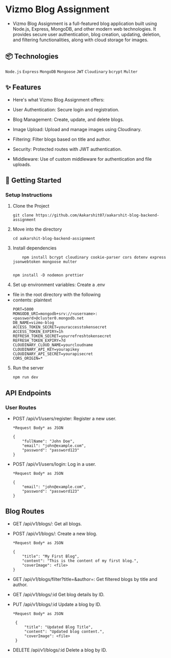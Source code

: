 # Vizmo Blog Assignment
- Vizmo Blog Assignment is a full-featured blog application built using Node.js, Express, MongoDB, and other modern web technologies. It provides secure user authentication, blog creation, updating, deletion, and filtering functionalities, along with cloud storage for images.

## 📦 Technologies

```Node.js```
```Express```
```MongoDB```
```Mongoose```
```JWT```
```Cloudinary```
```bcrypt```
```Multer```

## ✨ Features
- Here's what Vizmo Blog Assignment offers:

- User Authentication: Secure login and registration.
- Blog Management: Create, update, and delete blogs.
- Image Upload: Upload and manage images using Cloudinary.
- Filtering: Filter blogs based on title and author.
- Security: Protected routes with JWT authentication.
- Middleware: Use of custom middleware for authentication and file uploads.



## 🚀 Getting Started
### Setup Instructions

1. Clone the Project
    ```
    git clone https://github.com/Aakarshit07/aakarshit-blog-backend-assignment
    
    ```


2. Move into the directory
    ```
    cd aakarshit-blog-backend-assignment
    ```

3. Install dependencies
    ```
        npm install bcrypt cloudinary cookie-parser cors dotenv express jsonwebtoken mongoose multer
        
    ```
    ```
    npm install -D nodemon prettier
    ```

4. Set up environment variables: Create a .env  
- file in the root directory with the following 
- contents:
    plaintext
    ```
    PORT=5000
    MONGODB_URI=mongodb+srv://<username>:<password>@cluster0.mongodb.net
    DB_NAME=vizmo-blog
    ACCESS_TOKEN_SECRET=youraccesstokensecret
    ACCESS_TOKEN_EXPIRY=1h
    REFRESH_TOKEN_SECRET=yourrefreshtokensecret
    REFRESH_TOKEN_EXPIRY=7d
    CLOUDINARY_CLOUD_NAME=yourcloudname
    CLOUDINARY_API_KEY=yourapikey
    CLOUDINARY_API_SECRET=yourapisecret
    CORS_ORIGIN=*
    ```
5. Run the server
    ```
    npm run dev
    ```


## API Endpoints
### User Routes

- POST /api/v1/users/register: Register a new user.
    ```
    *Request Body* as JSON

    {
        "fullName": "John Doe",
        "email": "john@example.com",
        "password": "password123"
    }
    ```
- POST /api/v1/users/login: Log in a user.
    ```
    *Request Body* as JSON
    
    {
        "email": "john@example.com",
        "password": "password123"
    }
    ```

## Blog Routes
- GET /api/v1/blogs/: Get all blogs.
- POST /api/v1/blogs/: Create a new blog.
    ```
    *Request Body* as JSON

    {
        "title": "My First Blog",
        "content": "This is the content of my first blog.",
        "coverImage": <file>
    }
    ```



- GET /api/v1/blogs/filter?title=<Blog-Title>&author=<Full-Name>: Get filtered blogs by title and author.
- GET /api/v1/blogs/:id Get blog details by ID.
- PUT /api/v1/blogs/:id Update a blog by ID.
   ```
   *Request Body* as JSON

    {
        "title": "Updated Blog Title",
        "content": "Updated blog content.",
        "coverImage": <file>
    }

   ```


- DELETE /api/v1/blogs/:id Delete a blog by ID.